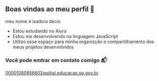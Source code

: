 ## Boas vindas ao meu perfil 🤍 

meu nome é isadora decio 

- Estou estudando no Alura 
- Estou me desenvolvendo na linguagem JavaScript
- Utilizo esse espaço para minha organizção e compartilhamento dos meus projetos desenvolvidos

### Você pode emtrar em contato comigo 📬 

00001080856602sp@al.educacao.sp.gov.br




